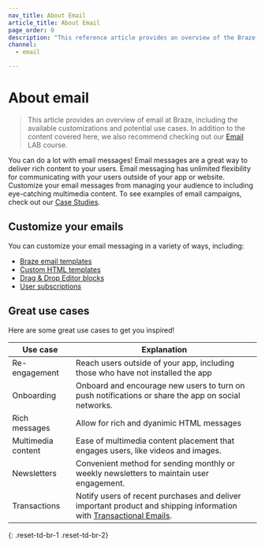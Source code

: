 ```yaml
---
nav_title: About Email
article_title: About Email
page_order: 0
description: "This reference article provides an overview of the Braze Email channel and common use cases."
channel:
  - email

---
```


# About email

> This article provides an overview of email at Braze, including the available customizations and potential use cases. In addition to the content covered here, we also recommend checking out our [Email](https://lab.braze.com/messaging-channels-email) LAB course.

You can do a lot with email messages! Email messages are a great way to deliver rich content to your users. Email messaging has unlimited flexibility for communicating with your users outside of your app or website. Customize your email messages from managing your audience to including eye-catching multimedia content. To see examples of email campaigns, check out our [Case Studies][6].

## Customize your emails

You can customize your email messaging in a variety of ways, including:

- [Braze email templates][2]
- [Custom HTML templates][7]
- [Drag & Drop Editor blocks][4]
- [User subscriptions][5]

## Great use cases

Here are some great use cases to get you inspired!

| Use case | Explanation |
| --- | --- |
| Re-engagement | Reach users outside of your app, including those who have not installed the app |
| Onboarding | Onboard and encourage new users to turn on push notifications or share the app on social networks. |
| Rich messages | Allow for rich and dyanimic HTML messages
| Multimedia content | Ease of multimedia content placement that engages users, like videos and images. |
| Newsletters | Convenient method for sending monthly or weekly newsletters to maintain user engagement. |
| Transactions | Notify users of recent purchases and deliver important product and shipping information with [Transactional Emails][3].
{: .reset-td-br-1 .reset-td-br-2}


[1]: {{site.baseurl}}/user_guide/message_building_by_channel/email/creating_an_email_campaign/
[2]: {{site.baseurl}}/user_guide/message_building_by_channel/email/templates/email_template/
[3]: {{site.baseurl}}/user_guide/message_building_by_channel/email/transactional_message_api_campaign/
[4]: {{site.baseurl}}/user_guide/message_building_by_channel/email/drag_and_drop/dnd_editor_blocks/
[5]: {{site.baseurl}}/user_guide/message_building_by_channel/email/managing_user_subscriptions/
[6]: https://www.braze.com/customers/
[7]: {{site.baseurl}}/user_guide/message_building_by_channel/email/templates/html_email_template/